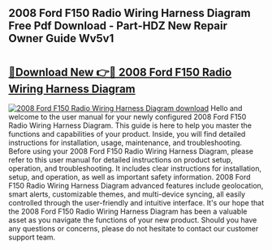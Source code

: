 ## 2008 Ford F150 Radio Wiring Harness Diagram Free Pdf Download - Part-HDZ New Repair Owner Guide Wv5v1

# <h2><a href="http://dfkg0jl.blite.top/?on=2008+Ford+F150+Radio+Wiring+Harness+Diagram">🔗Download New 👉🔴 2008 Ford F150 Radio Wiring Harness Diagram</a></h2>

[![2008 Ford F150 Radio Wiring Harness Diagram download](https://i.imgur.com/lujVjoI.png)](http://dfkg0jl.blite.top/?on=2008+Ford+F150+Radio+Wiring+Harness+Diagram)
Hello and welcome to the user manual for your newly configured 2008 Ford F150 Radio Wiring Harness Diagram. This guide is here to help you master the functions and capabilities of your product. Inside, you will find detailed instructions for installation, usage, maintenance, and troubleshooting. Before using your 2008 Ford F150 Radio Wiring Harness Diagram, please refer to this user manual for detailed instructions on product setup, operation, and troubleshooting. It includes clear instructions for installation, setup, and operation, as well as important safety information. 2008 Ford F150 Radio Wiring Harness Diagram advanced features include geolocation, smart alerts, customizable themes, and multi-device syncing, all easily controlled through the user-friendly and intuitive interface. It's our hope that the 2008 Ford F150 Radio Wiring Harness Diagram has been a valuable asset as you navigate the functions of your new product. Should you have any questions or concerns, please do not hesitate to contact our customer support team.
